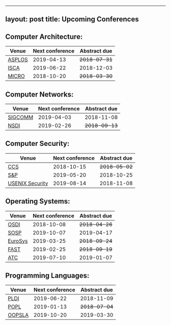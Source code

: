 <style>
.tablelines table, .tablelines td, .tablelines th {
        border: 1px solid black;
        }
</style>
---
layout: post
title: Upcoming Conferences
---

Computer Architecture:
---
|Venue|Next conference|Abstract due|
|---|---|---|
|[ASPLOS](https://asplos-conference.org/)|2019-04-13|~~2018-07-31~~|
|[ISCA](https://iscaconf.org/)|2019-06-22|2018-12-03|
|[MICRO](https://www.microarch.org/)|2018-10-20|~~2018-03-30~~|

Computer Networks:
---
|Venue|Next conference|Abstract due|
|---|---|---|
|[SIGCOMM](http://www.sigcomm.org/)|2019-04-03|2018-11-08|
|[NSDI](https://www.usenix.org/conference/nsdi19)|2019-02-26|~~2018-09-13~~|

Computer Security:
---
|Venue|Next conference|Abstract due|
|---|---|---|
|[CCS](https://www.sigsac.org/ccs/CCS2018/)|2018-10-15|~~2018-05-02~~|
|[S&P](https://www.ieee-security.org/TC/SP2019/)|2019-05-20|2018-10-25|
|[USENIX Security](https://www.usenix.org/conference/usenixsecurity19)|2019-08-14|2018-11-08|

Operating Systems:
---
|Venue|Next conference|Abstract due|
|---|---|---|
|[OSDI](https://www.usenix.org/conference/osdi18)|2018-10-08|~~2018-04-26~~|
|[SOSP](https://www.sigops.org/sosp/sosp19/)|2019-10-07|2019-04-17|
|[EuroSys](https://www.eurosys2019.org/)|2019-03-25|~~2018-09-24~~|
|[FAST](https://www.usenix.org/conference/fast19)|2019-02-25|~~2018-09-19~~|
|[ATC](https://www.usenix.org/conference/atc19)|2019-07-10|2019-01-07|

Programming Languages:
---
|Venue|Next conference|Abstract due|
|---|---|---|
|[PLDI](https://conf.researchr.org/home/pldi-2019)|2019-06-22|2018-11-09|
|[POPL](https://popl19.sigplan.org/)|2019-01-13|~~2018-07-04~~|
|[OOPSLA](https://conf.researchr.org/track/splash-2019/splash-2019-oopsla)|2019-10-20|2019-03-30|
